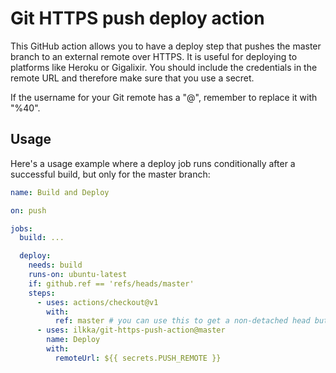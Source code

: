 # Git HTTPS push deploy action

This GitHub action allows you to have a deploy step that pushes the master
branch to an external remote over HTTPS. It is useful for deploying to platforms
like Heroku or Gigalixir. You should include the credentials in the remote URL
and therefore make sure that you use a secret.

If the username for your Git remote has a "@", remember to replace it with "%40".

## Usage

Here's a usage example where a deploy job runs conditionally after a successful
build, but only for the master branch:

```yaml
name: Build and Deploy

on: push

jobs:
  build: ...

  deploy:
    needs: build
    runs-on: ubuntu-latest
    if: github.ref == 'refs/heads/master'
    steps:
      - uses: actions/checkout@v1
        with:
          ref: master # you can use this to get a non-detached head but it's not strictly required
      - uses: ilkka/git-https-push-action@master
        name: Deploy
        with:
          remoteUrl: ${{ secrets.PUSH_REMOTE }}
```
